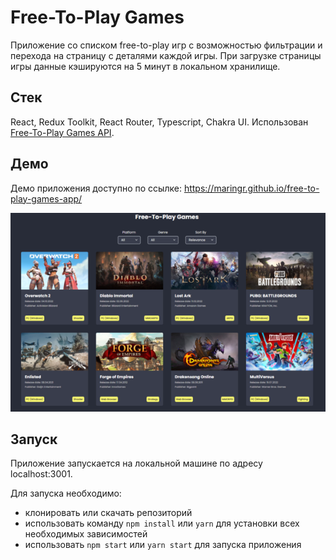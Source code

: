# Free-To-Play Games

Приложение со списком free-to-play игр с возможностью фильтрации и перехода на страницу с деталями каждой игры.
При загрузке страницы игры данные кэшируются на 5 минут в локальном хранилище.

## Стек

React, Redux Toolkit, React Router, Typescript, Chakra UI.
Использован [Free-To-Play Games API](https://www.freetogame.com/api-doc).

## Демо

Демо приложения доступно по ссылке:
https://maringr.github.io/free-to-play-games-app/

![Home page](/src/assets/images/home_page.png)

## Запуск

Приложение запускается на локальной машине по адресу localhost:3001.

Для запуска необходимо:

- клонировать или скачать репозиторий
- использовать команду `npm install` или `yarn` для установки всех необходимых зависимостей
- использовать `npm start` или `yarn start` для запуска приложения
